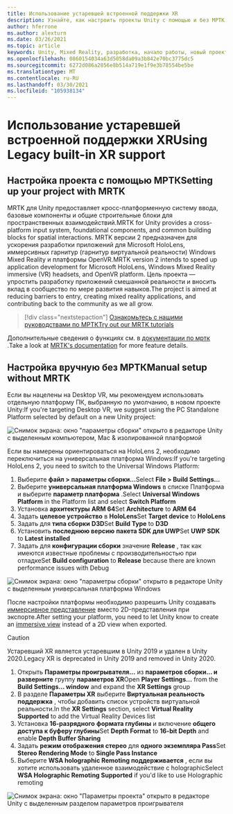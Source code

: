 ```yaml
---
title: Использование устаревшей встроенной поддержки XR
description: Узнайте, как настроить проекты Unity с помощью и без МРТК, используя устаревшие встроенные службы поддержки XR.
author: hferrone
ms.author: alexturn
ms.date: 03/26/2021
ms.topic: article
keywords: Unity, Mixed Reality, разработка, начало работы, новый проект, Windows Mixed Reality, UWP, XR, производительность, устаревший, мртк
ms.openlocfilehash: 0860154034a63d5058da09a3b842e70bc3775dc5
ms.sourcegitcommit: 6272d086a2856e8b514a719e1f9e3b78554be5be
ms.translationtype: MT
ms.contentlocale: ru-RU
ms.lasthandoff: 03/30/2021
ms.locfileid: "105938134"
---
```

# <a name="using-legacy-built-in-xr-support"></a><span data-ttu-id="230b9-104">Использование устаревшей встроенной поддержки XR</span><span class="sxs-lookup"><span data-stu-id="230b9-104">Using Legacy built-in XR support</span></span>

## <a name="setting-up-your-project-with-mrtk"></a><span data-ttu-id="230b9-105">Настройка проекта с помощью МРТК</span><span class="sxs-lookup"><span data-stu-id="230b9-105">Setting up your project with MRTK</span></span>

<span data-ttu-id="230b9-106">MRTK для Unity предоставляет кросс-платформенную систему ввода, базовые компоненты и общие строительные блоки для пространственных взаимодействий.</span><span class="sxs-lookup"><span data-stu-id="230b9-106">MRTK for Unity provides a cross-platform input system, foundational components, and common building blocks for spatial interactions.</span></span> <span data-ttu-id="230b9-107">MRTK версии 2 предназначен для ускорения разработки приложений для Microsoft HoloLens, иммерсивных гарнитур (гарнитур виртуальной реальности) Windows Mixed Reality и платформы OpenVR.</span><span class="sxs-lookup"><span data-stu-id="230b9-107">MRTK version 2 intends to speed up application development for Microsoft HoloLens, Windows Mixed Reality immersive (VR) headsets, and OpenVR platform.</span></span> <span data-ttu-id="230b9-108">Цель проекта — упростить разработку приложений смешанной реальности и вносить вклад в сообщество по мере развития навыков.</span><span class="sxs-lookup"><span data-stu-id="230b9-108">The project is aimed at reducing barriers to entry, creating mixed reality applications, and contributing back to the community as we all grow.</span></span>

> [!div class="nextstepaction"]
> [<span data-ttu-id="230b9-109">Ознакомьтесь с нашими руководствами по МРТК</span><span class="sxs-lookup"><span data-stu-id="230b9-109">Try out our MRTK tutorials</span></span>](tutorials/mr-learning-base-01.md)

<span data-ttu-id="230b9-110">Дополнительные сведения о функциях см. в [документации по мртк](/windows/mixed-reality/mrtk-unity) .</span><span class="sxs-lookup"><span data-stu-id="230b9-110">Take a look at [MRTK's documentation](/windows/mixed-reality/mrtk-unity) for more feature details.</span></span>

## <a name="manual-setup-without-mrtk"></a><span data-ttu-id="230b9-111">Настройка вручную без МРТК</span><span class="sxs-lookup"><span data-stu-id="230b9-111">Manual setup without MRTK</span></span>

<span data-ttu-id="230b9-112">Если вы нацелены на Desktop VR, мы рекомендуем использовать отдельную платформу ПК, выбранную по умолчанию, в новом проекте Unity:</span><span class="sxs-lookup"><span data-stu-id="230b9-112">If you're targeting Desktop VR, we suggest using the PC Standalone Platform selected by default on a new Unity project:</span></span>

![Снимок экрана: окно "параметры сборки" открыто в редакторе Unity с выделенным компьютером, Mac & изолированной платформой](images/wmr-config-img-3.png)

<span data-ttu-id="230b9-114">Если вы намерены ориентироваться на HoloLens 2, необходимо переключиться на универсальная платформа Windows:</span><span class="sxs-lookup"><span data-stu-id="230b9-114">If you're targeting HoloLens 2, you need to switch to the Universal Windows Platform:</span></span>

1.  <span data-ttu-id="230b9-115">Выберите **файл > параметры сборки...**</span><span class="sxs-lookup"><span data-stu-id="230b9-115">Select **File > Build Settings...**</span></span>
2.  <span data-ttu-id="230b9-116">Выберите **универсальная платформа Windows** в списке Платформа и выберите **параметр платформа** .</span><span class="sxs-lookup"><span data-stu-id="230b9-116">Select **Universal Windows Platform** in the Platform list and select **Switch Platform**</span></span>
3.  <span data-ttu-id="230b9-117">Установка **архитектуры** **ARM 64**</span><span class="sxs-lookup"><span data-stu-id="230b9-117">Set **Architecture** to **ARM 64**</span></span>
4.  <span data-ttu-id="230b9-118">Задать **целевое устройство** в **HoloLens**</span><span class="sxs-lookup"><span data-stu-id="230b9-118">Set **Target device** to **HoloLens**</span></span>
5.  <span data-ttu-id="230b9-119">Задать для **типа сборки** **D3D**</span><span class="sxs-lookup"><span data-stu-id="230b9-119">Set **Build Type** to **D3D**</span></span>
6.  <span data-ttu-id="230b9-120">Установить **последнюю версию** **пакета SDK для UWP**</span><span class="sxs-lookup"><span data-stu-id="230b9-120">Set **UWP SDK** to **Latest installed**</span></span>
7.  <span data-ttu-id="230b9-121">Задать для **конфигурации сборки** значение **Release** , так как имеются известные проблемы с производительностью при отладке</span><span class="sxs-lookup"><span data-stu-id="230b9-121">Set **Build configuration** to **Release** because there are known performance issues with Debug</span></span>

![Снимок экрана: окно "параметры сборки" открыто в редакторе Unity с выделенным универсальная платформа Windows](images/wmr-config-img-4.png)

<span data-ttu-id="230b9-123">После настройки платформы необходимо разрешить Unity создавать [иммерсивное представление](../../design/app-views.md) вместо 2D-представления при экспорте.</span><span class="sxs-lookup"><span data-stu-id="230b9-123">After setting your platform, you need to let Unity know to create an [immersive view](../../design/app-views.md) instead of a 2D view when exported.</span></span>

> [!CAUTION]
> <span data-ttu-id="230b9-124">Устаревший XR является устаревшим в Unity 2019 и удален в Unity 2020.</span><span class="sxs-lookup"><span data-stu-id="230b9-124">Legacy XR is deprecated in Unity 2019 and removed in Unity 2020.</span></span>

1. <span data-ttu-id="230b9-125">Открыть **Параметры проигрывателя...** из **параметров сборки... и разверните** группу **параметров XR**</span><span class="sxs-lookup"><span data-stu-id="230b9-125">Open **Player Settings...** from the **Build Settings... window** and expand the **XR Settings** group</span></span>
2. <span data-ttu-id="230b9-126">В разделе **Параметры XR** выберите **Виртуальная реальность поддержка** , чтобы добавить список устройств виртуальной реальности.</span><span class="sxs-lookup"><span data-stu-id="230b9-126">In the **XR Settings** section, select **Virtual Reality Supported** to add the Virtual Reality Devices list</span></span>
3. <span data-ttu-id="230b9-127">Установка **16-разрядного** **формата глубины** и включение **общего доступа к буферу глубины**</span><span class="sxs-lookup"><span data-stu-id="230b9-127">Set **Depth Format** to **16-bit Depth** and enable **Depth Buffer Sharing**</span></span>
4. <span data-ttu-id="230b9-128">Задать **режим отображения стерео** для **одного экземпляра Pass**</span><span class="sxs-lookup"><span data-stu-id="230b9-128">Set **Stereo Rendering Mode** to **Single Pass Instance**</span></span>
5. <span data-ttu-id="230b9-129">Выберите **WSA holographic Remoting поддерживается** , если вы хотите использовать удаленное взаимодействие с holographic</span><span class="sxs-lookup"><span data-stu-id="230b9-129">Select **WSA Holographic Remoting Supported** if you'd like to use Holographic remoting</span></span> 

![Снимок экрана: окно "Параметры проекта" открыто в редакторе Unity с выделенным разделом параметров проигрывателя](images/wmr-config-img-9.png)